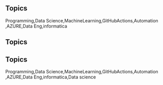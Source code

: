 ## Topics
Programming,Data Science,MachineLearning,GitHubActions,Automation
,AZURE,Data Eng,informatica
## Topics


## Topics
Programming,Data Science,MachineLearning,GitHubActions,Automation
,AZURE,Data Eng,informatica,Data science
